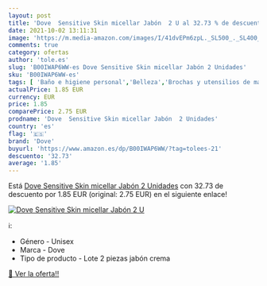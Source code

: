 ```yaml
---
layout: post
title: 'Dove  Sensitive Skin micellar Jabón  2 U al 32.73 % de descuento'
date: 2021-10-02 13:11:31
image: 'https://m.media-amazon.com/images/I/41dvEPm6zpL._SL500_._SL400_.jpg'
comments: true
category: ofertas
author: 'tole.es'
slug: 'B00IWAP6WW-es Dove Sensitive Skin micellar Jabón 2 Unidades'
sku: 'B00IWAP6WW-es'
tags: [ 'Baño e higiene personal','Belleza','Brochas y utensilios de maquillaje','Limpieza personal','Pastillas de jabón','Utensilios y accesorios de belleza','dove','jabón', ]
actualPrice: 1.85 EUR
currency: EUR
price: 1.85
comparePrice: 2.75 EUR
prodname: 'Dove  Sensitive Skin micellar Jabón  2 Unidades'
country: 'es'
flag: '🇪🇸'
brand: 'Dove'
buyurl: 'https://www.amazon.es/dp/B00IWAP6WW/?tag=tolees-21'
descuento: '32.73'
average: '1.85'
---
```


Está [Dove  Sensitive Skin micellar Jabón  2 Unidades](https://www.amazon.es/dp/B00IWAP6WW/?tag=tolees-21) con 32.73 de descuento por 1.85 EUR (original: 2.75 EUR) en el siguiente enlace!

[![Dove  Sensitive Skin micellar Jabón  2 U](https://m.media-amazon.com/images/I/41dvEPm6zpL._SL500_._SL400_.jpg)](https://www.amazon.es/dp/B00IWAP6WW/?tag=tolees-21)

ℹ️:

- Género - Unisex
- Marca - Dove
- Tipo de producto - Lote 2 piezas jabón crema

[🛒 Ver la oferta!!](https://www.amazon.es/dp/B00IWAP6WW/?tag=tolees-21)
